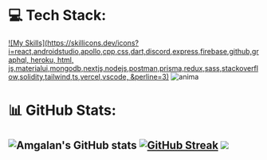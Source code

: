 
# 💻 Tech Stack:
[![My Skills](https://skillicons.dev/icons?i=react,androidstudio,apollo,cpp,css,dart,discord,express,firebase,github,graphql,
heroku, html, js,materialui,mongodb,nextjs,nodejs,postman,prisma,redux,sass,stackoverflow,solidity,tailwind,ts,vercel,vscode,
&perline=3)](https://skillicons.dev)
<img src="https://user-images.githubusercontent.com/74038190/213910845-af37a709-8995-40d6-be59-724526e3c3d7.gif" alt="anima"/>
# 📊 GitHub Stats:

![Amgalan's GitHub stats](https://github-readme-stats.vercel.app/api?username=AmgalanAmga&show_icons=true&theme=algolia )
[![GitHub Streak](https://streak-stats.demolab.com?user=Amgalan&theme=tokyonight&border_radius=6&date_format=j%20M%5B%20Y%5D)](https://git.io/streak-stats)
![](https://github-readme-stats.vercel.app/api/top-langs/?username=AmgalanAmga&theme=dark&hide_border=false&include_all_commits=true&count_private=true&layout=compact)
---

<!-- Proudly created with GPRM ( https://gprm.itsvg.in ) -->
